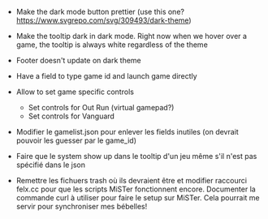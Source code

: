 - Make the dark mode button prettier (use this one?
  https://www.svgrepo.com/svg/309493/dark-theme)
- Make the tooltip dark in dark mode. Right now when we hover over a
  game, the tooltip is always white regardless of the theme
- Footer doesn't update on dark theme
- Have a field to type game id and launch game directly
- Allow to set game specific controls
  - Set controls for Out Run (virtual gamepad?)
  - Set controls for Vanguard 


- Modifier le gamelist.json pour enlever les fields inutiles (on devrait pouvoir les guesser par le game_id)
- Faire que le system show up dans le tooltip d'un jeu même s'il n'est pas spécifié dans le json

- Remettre les fichuers trash où ils devraient être et modifier raccourci felx.cc pour que les scripts MiSTer fonctionnent encore. Documenter la commande curl à utiliser pour faire le setup sur MiSTer. Cela pourrait me servir pour synchroniser mes bébelles!